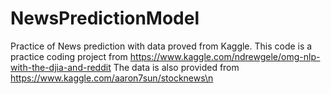 # NewsPredictionModel
Practice of News prediction with data proved from Kaggle.
This code is a practice coding project from https://www.kaggle.com/ndrewgele/omg-nlp-with-the-djia-and-reddit
The data is also provided from https://www.kaggle.com/aaron7sun/stocknews\n
